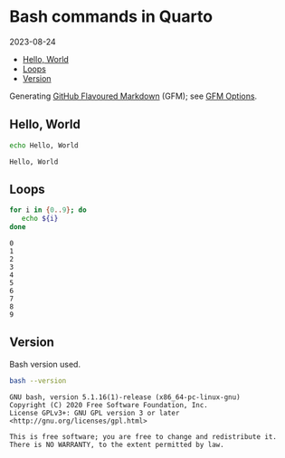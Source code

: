 # Bash commands in Quarto
2023-08-24

- [Hello, World](#hello-world)
- [Loops](#loops)
- [Version](#version)

Generating [GitHub Flavoured
Markdown](https://quarto.org/docs/output-formats/gfm.html) (GFM); see
[GFM
Options](https://quarto.org/docs/reference/formats/markdown/gfm.html).

## Hello, World

``` bash
echo Hello, World
```

    Hello, World

## Loops

``` bash
for i in {0..9}; do
   echo ${i}
done
```

    0
    1
    2
    3
    4
    5
    6
    7
    8
    9

## Version

Bash version used.

``` bash
bash --version
```

    GNU bash, version 5.1.16(1)-release (x86_64-pc-linux-gnu)
    Copyright (C) 2020 Free Software Foundation, Inc.
    License GPLv3+: GNU GPL version 3 or later <http://gnu.org/licenses/gpl.html>

    This is free software; you are free to change and redistribute it.
    There is NO WARRANTY, to the extent permitted by law.

<!-- If I do not include a R code block, Jupyter Notebook is used and the
document does not render properly. -->
